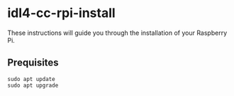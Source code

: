 # idl4-cc-rpi-install

These instructions will guide you through the installation of your Raspberry Pi.

## Prequisites


    sudo apt update
    sudo apt upgrade
  
